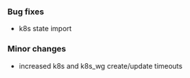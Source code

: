 ### Bug fixes
- k8s state import

### Minor changes
- increased k8s and k8s\_wg create/update timeouts
